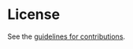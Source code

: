 # License

See the
[guidelines for contributions](https://github.com/eckelcu/ietf-draft-template/blob/main/CONTRIBUTING.md).
